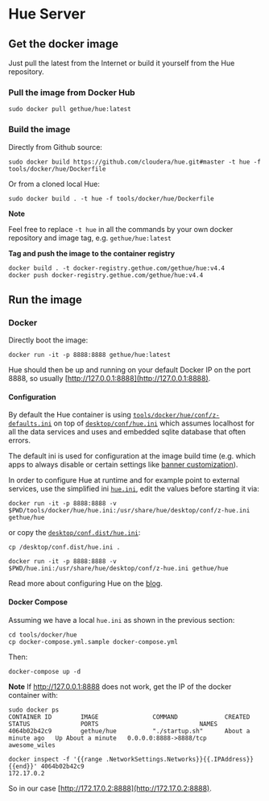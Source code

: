 # Hue Server


## Get the docker image

Just pull the latest from the Internet or build it yourself from the Hue repository.


### Pull the image from Docker Hub
```
sudo docker pull gethue/hue:latest
```

### Build the image

Directly from Github source:

```
sudo docker build https://github.com/cloudera/hue.git#master -t hue -f tools/docker/hue/Dockerfile
```

Or from a cloned local Hue:

```
sudo docker build . -t hue -f tools/docker/hue/Dockerfile
```

**Note**

Feel free to replace `-t hue` in all the commands by your own docker repository and image tag, e.g. `gethue/hue:latest`

**Tag and push the image to the container registry**

```
docker build . -t docker-registry.gethue.com/gethue/hue:v4.4
docker push docker-registry.gethue.com/gethue/hue:v4.4
```


## Run the image

### Docker

Directly boot the image:

```
docker run -it -p 8888:8888 gethue/hue:latest
```

Hue should then be up and running on your default Docker IP on the port 8888, so usually [http://127.0.0.1:8888](http://127.0.0.1:8888).


#### Configuration

By default the Hue container is using
[``tools/docker/hue/conf/z-defaults.ini``](/tools/docker/hue/conf/z-defaults.ini) on top of [``desktop/conf/hue.ini``](/desktop/conf/hue.ini) which assumes localhost for all the data services and uses and embedded sqlite database that often errors.

The default ini is used for configuration at the image build time (e.g. which apps to always disable or certain settings like [banner customization](http://gethue.com/add-a-top-banner-to-hue/)).

In order to configure Hue at runtime and for example point to external services, use the simplified ini [``hue.ini``](/tools/docker/hue/hue.ini), edit the values before starting it via:

```
docker run -it -p 8888:8888 -v $PWD/tools/docker/hue/hue.ini:/usr/share/hue/desktop/conf/z-hue.ini gethue/hue
```

or copy the [``desktop/conf.dist/hue.ini``](/desktop/conf.dist/hue.ini):

```
cp /desktop/conf.dist/hue.ini .

docker run -it -p 8888:8888 -v $PWD/hue.ini:/usr/share/hue/desktop/conf/z-hue.ini gethue/hue
```

Read more about configuring Hue on the [blog](http://gethue.com/how-to-configure-hue-in-your-hadoop-cluster/).


#### Docker Compose

Assuming we have a local ``hue.ini`` as shown in the previous section:

```
cd tools/docker/hue
cp docker-compose.yml.sample docker-compose.yml
```

Then:

```
docker-compose up -d
```


**Note**
If http://127.0.0.1:8888 does not work, get the IP of the docker container with:
```
sudo docker ps
CONTAINER ID        IMAGE               COMMAND             CREATED             STATUS              PORTS                            NAMES
4064b02b42c9        gethue/hue          "./startup.sh"      About a minute ago   Up About a minute   0.0.0.0:8888->8888/tcp   awesome_wiles
```

```
docker inspect -f '{{range .NetworkSettings.Networks}}{{.IPAddress}}{{end}}' 4064b02b42c9
172.17.0.2
```

So in our case [http://172.17.0.2:8888](http://172.17.0.2:8888).
